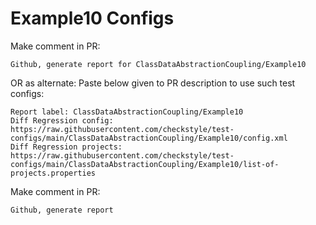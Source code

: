 # Example10 Configs
Make comment in PR:
```
Github, generate report for ClassDataAbstractionCoupling/Example10
```
OR as alternate:
Paste below given to PR description to use such test configs:
```
Report label: ClassDataAbstractionCoupling/Example10
Diff Regression config: https://raw.githubusercontent.com/checkstyle/test-configs/main/ClassDataAbstractionCoupling/Example10/config.xml
Diff Regression projects: https://raw.githubusercontent.com/checkstyle/test-configs/main/ClassDataAbstractionCoupling/Example10/list-of-projects.properties
```
Make comment in PR:
```
Github, generate report
```

